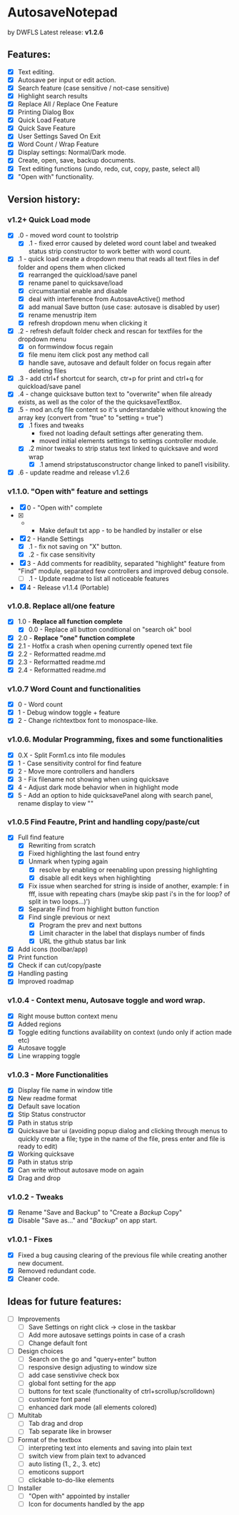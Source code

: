 # **AutosaveNotepad**
by DWFLS
Latest release: **v1.2.6**

## Features:
- [x] Text editing.
- [x] Autosave per input or edit action.
- [x] Search feature (case sensitive / not-case sensitive)
- [x] Highlight search results
- [x] Replace All / Replace One Feature
- [x] Printing Dialog Box
- [x] Quick Load Feature
- [x] Quick Save Feature
- [x] User Settings Saved On Exit
- [x] Word Count / Wrap Feature
- [x] Display settings: Normal/Dark mode.
- [x] Create, open, save, backup documents.
- [x] Text editing functions (undo, redo, cut, copy, paste, select all)
- [x] "Open with" functionality.

## Version history:

### **v1.2+** Quick Load mode
- [x] .0 - moved word count to toolstrip
	- [x] .1 - fixed error caused by deleted word count label and tweaked status strip constructor to work better with word count.
- [x] .1 - quick load create a dropdown menu that reads all text files in def folder and opens them when clicked
	- [x] rearranged the quickload/save panel
	- [x] rename panel to quicksave/load
	- [x] circumstantial enable and disable
	- [x] deal with interference from AutosaveActive() method
	- [x] add manual Save button (use case: autosave is disabled by user)
	- [x] rename menustrip item
	- [x] refresh dropdown menu when clicking it
- [x] .2 - refresh default folder check and rescan for textfiles for the dropdown menu
	- [x] on formwindow focus regain
	- [x] file menu item click post any method call
	- [x] handle save, autosave and default folder on focus regain after deleting files
- [x] .3 - add ctrl+f shortcut for search, ctr+p for print and ctrl+q for quickload/save panel	
- [x] .4 - change quicksave button text to "overwrite" when file already exists, as well as the color of the the quicksaveTextBox.
- [x] .5 - mod an.cfg file content so it's understandable without knowing the array key (convert from "true" to "setting = true")
	- [x] .1 fixes and tweaks
		- fixed not loading default settings after generating them.
		- moved initial elements settings to settings controller module.
	- [X] .2 minor tweaks to strip status text linked to quicksave and word wrap
		- [x] .1 amend stripstatusconstructor change linked to panel1 visibility.
- [x] .6 - update readme and release v1.2.6

### **v1.1.0.** "Open with" feature and settings
- [x] 0 - "Open with" complete
- [x] - - Make default txt app - to be handled by installer or else
- [x] 2 - Handle Settings
	- [x] .1 - fix not saving on "X" button.
	- [x] .2 - fix case sensitivity
- [x] 3 - Add comments for readiblity, separated "highlight" feature from "Find" module, separated few controllers and improved debug console.
	- [ ] .1 - Update readme to list all noticeable features
- [x] 4 - Release v1.1.4 (Portable)

### **v1.0.8.** Replace all/one feature
	
- [x] 1.0 - **Replace all function complete**
	- [x] 0.0 - Replace all button conditional on "search ok" bool
- [x] 2.0 - **Replace "one" function complete**
- [x] 2.1 - Hotfix a crash when opening currently opened text file
- [x] 2.2 - Reformatted readme.md
- [x] 2.3 - Reformatted readme.md
- [x] 2.4 - Reformatted readme.md

### **v1.0.7** Word Count and functionalities

- [x] 0 - Word count
- [x] 1 - Debug window toggle + feature
- [x] 2 - Change richtextbox font to monospace-like.

### **v1.0.6.** Modular Programming, fixes and some functionalities 

- [x] 0.X - Split Form1.cs into file modules
- [x] 1 - Case sensitivity control for find feature
- [x] 2 - Move more controllers and handlers
- [x] 3 - Fix filename not showing when using quicksave
- [x] 4 - Adjust dark mode behavior when in highlight mode
- [x] 5 - Add an option to hide quicksavePanel along with search panel, rename display to view ""

### **v1.0.5** Find Feautre, Print and handling copy/paste/cut

- [x] Full find feature
	- [x] Rewriting from scratch
	- [x] Fixed highlighting the last found entry
	- [x] Unmark when typing again
		- [x] resolve by enabling or reenabling upon pressing highlighting
		- [x] disable all edit keys when highlighting
	- [x] Fix issue when searched for string is inside of another, example: f in fff, issue with repeating chars (maybe skip past i's in the for loop? of split in two loops...)')
	- [x] Separate Find from highlight button function
	- [x] Find single previous or next		
		- [x] Program the prev and next buttons
		- [x] Limit character in the label that displays number of finds
		- [x] URL the github status bar link
- [x] Add icons (toolbar/app)
- [x] Print function
- [x] Check if can cut/copy/paste
- [x] Handling pasting
- [x] Improved roadmap

### **v1.0.4** - Context menu, Autosave toggle and word wrap.

- [x] Right mouse button context menu
- [x] Added regions
- [x] Toggle editing functions availability on context (undo only if action made etc)
- [x] Autosave toggle
- [x] Line wrapping toggle

### **v1.0.3** - More Functionalities

- [x] Display file name in window title
- [x] New readme format
- [x] Default save location
- [x] Stip Status constructor
- [x] Path in status strip
- [x] Quicksave bar ui (avoiding popup dialog and clicking through menus to quickly create a file; type in the name of the file, press enter and file is ready to edit)
- [x] Working quicksave
- [x] Path in status strip
- [x] Can write without autosave mode on again
- [x] Drag and drop

### **v1.0.2** - Tweaks

- [x] Rename "Save and Backup" to "Create a *Backup* Copy"
- [x] Disable "Save as..." and "*Backup*" on app start.

### **v1.0.1** - Fixes

- [x] Fixed a bug causing clearing of the previous file while creating another new document.
- [x] Removed redundant code.
- [x] Cleaner code.

## Ideas for future features:
- [ ] Improvements
	- [ ] Save Settings on right click -> close in the taskbar
	- [ ] Add more autosave settings points in case of a crash
	- [ ] Change default font
- [ ] Design choices
	- [ ] Search on the go and "query+enter" button
	- [ ] responsive design adjusting to window size
	- [ ] add case senstivive check box
	- [ ] global font setting for the app
	- [ ] buttons for text scale (functionality of ctrl+scrollup/scrolldown)
	- [ ] customize font panel
	- [ ] enhanced dark mode (all elements colored)
- [ ] Multitab
	- [ ] Tab drag and drop
	- [ ] Tab separate like in browser
- [ ] Format of the textbox
	- [ ] interpreting text into elements and saving into plain text
	- [ ] switch view from plain text to advanced
	- [ ] auto listing (1., 2., 3. etc)
	- [ ] emoticons support
	- [ ] clickable to-do-like elements
- [ ] Installer
	- [ ] "Open with" appointed by installer
	- [ ] Icon for documents handled by the app